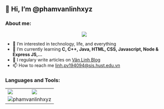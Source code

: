 <h2> 👋 Hi, I’m @phamvanlinhxyz </h2>
<h3>About me:</h3>
<p align="center">
  <img align="center" src="https://github-profile-trophy.vercel.app/?username=phamvanlinhxyz&theme=vue&margin-w=15" />
</p>

- 👀 I’m interested in technology, life, and everything
- 🌱 I’m currently learning <b>C, C++, Java, HTML, CSS, Javascript, Node & Express JS,...</b>
- 📝 I regulary write articles on <a href="https://www.phamvanlinh.xyz" target="_blank">Văn Linh Blog</a>
- 📫 How to reach me <a href="mailto:https://linh.pv194094@sis.hust.edu.vn" target="_blank" title="Email">linh.pv194094@sis.hust.edu.vn</a>

<h3>Languages and Tools:</h3>
<table>
    <tr>
        <td>
            <img align="center" src="https://github-readme-stats.vercel.app/api?username=phamvanlinhxyz&show_icons=true&title_color=3bd354&icon_color=3bd354" />
        </td>
        <td>
            <img align="center" src="http://github-readme-streak-stats.herokuapp.com?user=phamvanlinhxyz&theme=github-light&date_format=M%20j%5B%2C%20Y%5D" />
        </td>
    </tr>
    <tr>
        <td colspan="2"><img align="center" src="https://activity-graph.herokuapp.com/graph?username=phamvanlinhxyz&theme=github-light&area=true&area_color=3bd354" alt="phamvanlinhxyz" /></td>
    </tr>
</table>

<!---
phamvanlinhxyz/phamvanlinhxyz is a ✨ special ✨ repository because its `README.md` (this file) appears on your GitHub profile.
You can click the Preview link to take a look at your changes.
--->
